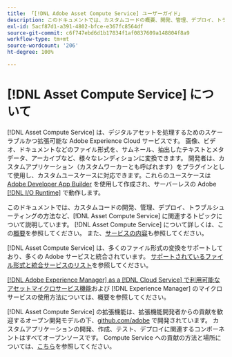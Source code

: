 ```yaml
---
title: 「[!DNL Adobe Asset Compute Service] ユーザーガイド」
description: このドキュメントでは、カスタムコードの概要、開発、管理、デプロイ、トラブルシューティングの方法など、 [!DNL Asset Compute Service]  のタスクについて説明します。
exl-id: 5acf87d1-a391-4802-bfce-e367fc8564df
source-git-commit: c6f747ebd6d1b17834f1af0837609a148804f8a9
workflow-type: tm+mt
source-wordcount: '206'
ht-degree: 100%

---
```


# [!DNL Asset Compute Service] について

[!DNL Asset Compute Service] は、デジタルアセットを処理するためのスケーラブルかつ拡張可能な Adobe Experience Cloud サービスです。 画像、ビデオ、ドキュメントなどのファイル形式を、サムネール、抽出したテキストとメタデータ、アーカイブなど、様々なレンディションに変換できます。 開発者は、カスタムアプリケーション（カスタムワーカーとも呼ばれます）をプラグインとして使用し、カスタムユースケースに対応できます。これらのユースケースは [Adobe Developer App Builder](https://developer.adobe.com/app-builder/docs/overview) を使用して作成され、サーバーレスの Adobe [[!DNL I/O Runtime]](https://developer.adobe.com/runtime/) で動作します。

このドキュメントでは、カスタムコードの開発、管理、デプロイ、トラブルシューティングの方法など、[!DNL Asset Compute Service] に関連するトピックについて説明しています。 [!DNL Asset Compute Service] について詳しくは、この[概要](introduction.md)を参照してください。 また、[サービスの内容](introduction.md#possible-use-cases-benefits)も参照してください。

[!DNL Asset Compute Service] は、多くのファイル形式の変換をサポートしており、多くの Adobe サービスと統合されています。 [サポートされているファイル形式と統合サービスのリスト](https://experienceleague.adobe.com/ja/docs/experience-manager-cloud-service/content/assets/file-format-support)を参照してください。

[ [!DNL Adobe Experience Manager]  as a  [!DNL Cloud Service] で利用可能なアセットマイクロサービス機能](https://experienceleague.adobe.com/ja/docs/experience-manager-cloud-service/content/assets/asset-microservices-overview)および [!DNL Experience Manager] のマイクロサービスの使用方法については、概要を参照してください。

[!DNL Asset Compute Service] の拡張機能は、拡張機能開発者からの貢献を歓迎するオープン開発モデルの下、[github.com/adobe](https://github.com/adobe) で開発されています。 カスタムアプリケーションの開発、作成、テスト、デプロイに関連するコンポーネントはすべてオープンソースです。 Compute Service への貢献の方法と場所については、[こちら](contribute-to-compute-service.md)を参照してください。

<!--
Possible to record the below info here in this landing page to centralize the miscellaneous info about Asset Compute Service?
 List of dependencies and requirements SDK, CLI, Devtools, etc.? Or may be a link to the prerequisites.
 Introduction video when Tech Marketing team shares one.
-->
